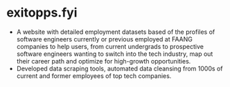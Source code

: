 # exitopps.fyi

* A website with detailed employment datasets based of the profiles of software engineers currently or previous employed at FAANG companies to help users, from current undergrads to prospective software engineers wanting to switch into the tech industry, map out their career path and optimize for high-growth opportunities.
* Developed data scraping tools, automated data cleansing from 1000s of current and former employees of top tech companies.
